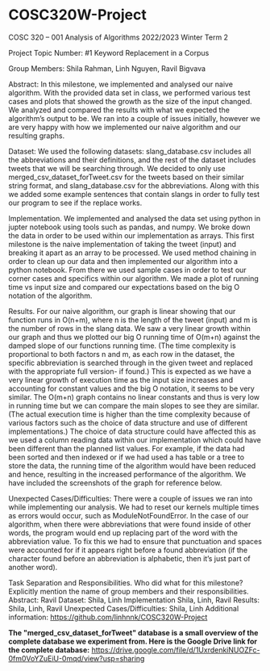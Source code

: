 # COSC320W-Project
COSC 320 – 001
Analysis of Algorithms
2022/2023 Winter Term 2




















Project Topic Number: #1
Keyword Replacement in a Corpus
 

Group Members: Shila Rahman, Linh Nguyen, Ravil Bigvava




Abstract:
In this milestone, we implemented and analysed our naive algorithm. With the provided data set in class, we performed various test cases and plots that showed the growth as the size of the input changed. We analyzed and compared the results with what we expected the algorithm’s output to be. We ran into a couple of issues initially, however we are very happy with how we implemented our naive algorithm and our resulting graphs. 

Dataset:
We used the following datasets: slang_database.csv includes all the abbreviations and their definitions, and the rest of the dataset includes tweets that we will be searching through. We decided to only use merged_csv_dataset_forTweet.csv for the tweets based on their similar string format, and slang_database.csv for the abbreviations. Along with this we added some example sentences that contain slangs in order to fully test our program to see if the replace works.

Implementation.
We implemented and analysed the data set using python in jupter notebook using tools such as pandas, and numpy. We broke down the data in order to be used within our implementation as arrays. This first milestone is the naive implementation of taking the tweet (input) and breaking it apart as an array to be processed. 
We used method chaining in order to clean up our data and then implemented our algorithm into a python notebook. From there we used sample cases in order to test our corner cases and specifics within our algorithm. We made a plot of running time vs input size and compared our expectations based on the big O notation of the algorithm.

Results.
For our naive algorithm, our graph is linear showing that our function runs in O(n+m), where n is the length of the tweet (input) and m is the number of rows in the slang data.
We saw a very linear growth within our graph and thus we plotted our big O running time of O(m+n) against the damped slope of our functions running time. (The time complexity is proportional to both factors n and m, as each row in the dataset, the specific abbreviation is searched through in the given tweet and replaced with the appropriate full version- if found.) This is expected as we have a very linear growth of execution time as the input size increases and accounting for constant values and the big O notation, it seems to be very similar. The O(m+n) graph contains no linear constants and thus is very low in running time but we can compare the main slopes to see they are similar. (The actual execution time is higher than the time complexity because of various factors such as the choice of data structure and use of different implementations.) The choice of data structure could have affected this as we used a column reading data within our implementation which could have been different than the planned list values. For example, if the data had been sorted and then indexed or if we had used a has table or a tree to store the data, the running time of the algorithm would have been reduced and hence, resulting in the increased performance of the algorithm. We have included the screenshots of the graph for reference below. 

Unexpected Cases/Difficulties:
There were a couple of issues we ran into while implementing our analysis. We had to reset our kernels multiple times as errors would occur, such as ModuleNotFoundError. 
In the case of our algorithm, when there were abbreviations that were found inside of other words, the program would end up replacing part of the word with the abbreviation value. To fix this we had to ensure that punctuation and spaces were accounted for if it appears right before a found abbreviation (if the character found before an abbreviation is alphabetic, then it’s just part of another word).
 


Task Separation and Responsibilities. Who did what for this milestone? Explicitly mention the name of group members and their responsibilities. 
Abstract: Ravil
Dataset: Shila, Linh
Implementation Shila, Linh, Ravil
Results: Shila, Linh, Ravil
Unexpected Cases/Difficulties: Shila, Linh
Additional information: https://github.com/linhnnk/COSC320W-Project 

**The "merged_csv_dataset_forTweet" database is a small overview of the complete database we experiment from. Here is the Google Drive link for the complete database:** https://drive.google.com/file/d/1UxrdenkiNUOZFc-0fm0VoYZuEiU-0mqd/view?usp=sharing 

